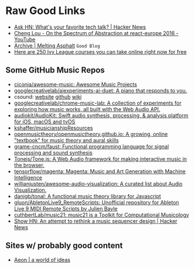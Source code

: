 # Raw Good Links
* [Ask HN: What's your favorite tech talk? | Hacker News](https://news.ycombinator.com/item?id=12637239)
* [Cheng Lou - On the Spectrum of Abstraction at react-europe 2016 - YouTube](https://www.youtube.com/watch?v=mVVNJKv9esE)
* [Archive | Melting Asphalt](http://www.meltingasphalt.com/archive/) `Good Blog`
* [Here are 250 Ivy League courses you can take online right now for free](https://medium.freecodecamp.com/ivy-league-free-online-courses-a0d7ae675869)

## Some GitHub Music Repos
* [ciconia/awesome-music: Awesome Music Projects](https://github.com/ciconia/awesome-music)
* [googlecreativelab/aiexperiments-ai-duet: A piano that responds to you.](https://github.com/googlecreativelab/aiexperiments-ai-duet)
* csound: [website](http://csound.github.io/) [github](https://github.com/csound/csound) [wiki](https://en.wikipedia.org/wiki/Csound)
* [googlecreativelab/chrome-music-lab: A collection of experiments for exploring how music works, all built with the Web Audio API.](https://github.com/googlecreativelab/chrome-music-lab)
* [audiokit/AudioKit: Swift audio synthesis, processing, & analysis platform for iOS, macOS and tvOS](https://github.com/audiokit/AudioKit)
* [kshaffer/musicianshipResources](https://github.com/kshaffer/musicianshipResources)
* [openmusictheory/openmusictheory.github.io: A growing, online "textbook" for music theory and aural skills](https://github.com/openmusictheory/openmusictheory.github.io)
* [grame-cncm/faust: Functional programming language for signal processing and sound synthesis](https://github.com/grame-cncm/faust)
* [Tonejs/Tone.js: A Web Audio framework for making interactive music in the browser.](https://github.com/Tonejs/Tone.js)
* [tensorflow/magenta: Magenta: Music and Art Generation with Machine Intelligence](https://github.com/tensorflow/magenta)
* [willianjusten/awesome-audio-visualization: A curated list about Audio Visualization.](https://github.com/willianjusten/awesome-audio-visualization)
* [danigb/tonal: A functional music theory library for Javascript](https://github.com/danigb/tonal)
* [gluon/AbletonLive9_RemoteScripts: Unofficial repository for Ableton Live 9 MIDI Remote Scripts by Julien Bayle](https://github.com/gluon/AbletonLive9_RemoteScripts)
* [cuthbertLab/music21: music21 is a Toolkit for Computational Musicology](https://github.com/cuthbertLab/music21)
* [Show HN: An attempt to rethink a music sequencer design | Hacker News](https://news.ycombinator.com/item?id=14212054)

## Sites w/ probably good content
* [Aeon | a world of ideas](https://aeon.co/)
